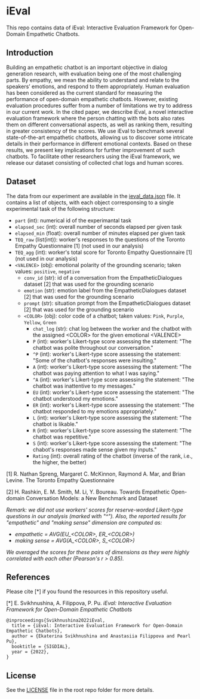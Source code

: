 # iEval

This repo contains data of iEval: Interactive Evaluation Framework for Open-Domain Empathetic Chatbots.

## Introduction
Building an empathetic chatbot is an important objective in dialog generation research, with evaluation being one of the most challenging parts. By empathy, we mean the ability to understand and relate to the speakers’ emotions, and respond to them appropriately. Human evaluation has been considered as the current standard for measuring the performance of open-domain empathetic chatbots. However, existing evaluation procedures suffer from a number of limitations we try to address in our current work. In the cited paper, we describe iEval, a novel interactive evaluation framework where the person chatting with the bots also rates them on different conversational aspects, as well as ranking them, resulting in greater consistency of the scores. We use iEval to benchmark several state-of-the-art empathetic chatbots, allowing us to discover some intricate details in their performance in different emotional contexts. Based on these results, we present key implications for further improvement of such chatbots. To facilitate other researchers using the iEval framework, we release our dataset consisting of collected chat logs and human scores.

## Dataset
The data from our experiment are available in the [ieval_data.json](https://github.com/Sea94/ieval/blob/main/ieval_data.json) file. It contains a list of objects, with each object corresponsing to a single experimental task of the following structure:

- `part` (int): numerical id of the experimantal task
- `elapsed_sec` (int): overall number of seconds elapsed per given task
- `elapsed_min` (float): overall number of minutes elapsed per given task
- `TEQ_raw` (list(int)): worker's responses to the questions of the Toronto Empathy Questionnaire [1] (not used in our analysis)
- `TEQ_agg` (int): worker's total score for Toronto Empathy Questionnaire [1] (not used in our analysis)
- `<VALENCE>` (obj): emotional polarity of the grounding scenario; taken values: `positive`, `negative`
  - `conv_id` (str): id of a conversation from the EmpatheticDialogues dataset [2] that was used for the grounding scenario
  - `emotion` (str): emotion label from the EmpatheticDialogues dataset [2] that was used for the grounding scenario
  - `prompt` (str): situation prompt from the EmpatheticDialogues dataset [2] that was used for the grounding scenario
  - `<COLOR>` (obj): color code of a chatbot; taken values: `Pink`, `Purple`, `Yellow`, `Green`
    - `chat_log` (str): chat log between the worker and the chatbot with the assigned \<COLOR\> for the given emotional \<VALENCE\>
    - `P` (int): worker's Likert-type score assessing the statement: "The chatbot was polite throughout our conversation."
    - `^P` (int): worker's Likert-type score assessing the statement: "Some of the chatbot's responses were insulting."
    - `A` (int): worker's Likert-type score assessing the statement: "The chatbot was paying attention to what I was saying."
    - `^A` (int): worker's Likert-type score assessing the statement: "The chatbot was inattentive to my messages."
    - `EU` (int): worker's Likert-type score assessing the statement: "The chatbot understood my emotions."
    - `ER` (int): worker's Likert-type score assessing the statement: "The chatbot responded to my emotions appropriately."
    - `L` (int): worker's Likert-type score assessing the statement: "The chatbot is likable."
    - `R` (int): worker's Likert-type score assessing the statement: "The chatbot was repetitive."
    - `S` (int): worker's Likert-type score assessing the statement: "The chabot's responses made sense given my inputs."
    - `Rating` (int): overall rating of the chatbot (inverse of the rank, i.e., the higher, the better)
    

[1] R. Nathan Spreng, Margaret C. McKinnon, Raymond A. Mar, and Brian Levine. The Toronto Empathy Questionnaire

[2] H. Rashkin, E. M. Smith, M. Li, Y. Boureau. Towards Empathetic Open-domain Conversation Models: a New Benchmark and Dataset

_Remark: we did not use workers' scores for reserve-worded Likert-type questions in our analysis (marked with "^"). Also, the reported results for "empathetic" and "making sense" dimension are computed as:_
- *empathetic = AVG(EU_\<COLOR\>, ER_\<COLOR\>)*
- *making sense = AVG(A_\<COLOR\>, S_\<COLOR\>)*

_We averaged the scores for these pairs of dimensions as they were highly correlated with each other (Pearson's r > 0.85)._

## References

Please cite [*] if you found the resources in this repository useful.

[*] E. Svikhnushina, A. Filippova, P. Pu. *iEval: Interactive Evaluation Framework for Open-Domain Empathetic Chatbots*

```
@inproceedings{Svikhnushina2022iEval,
  title = {iEval: Interactive Evaluation Framework for Open-Domain Empathetic Chatbots},
  author = {Ekaterina Svikhnushina and Anastasiia Filippova and Pearl Pu},
  booktitle = {SIGDIAL},
  year = {2022},
}
```

## License
See the [LICENSE](LICENSE) file in the root repo folder for more details.
